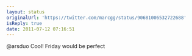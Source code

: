 ```yaml
---
layout: status
originalUrl: 'https://twitter.com/marcgg/status/90681006532722688'
isReply: true
date: 2011-07-12 07:16:51
---
```


@arsduo Cool! Friday would be perfect
